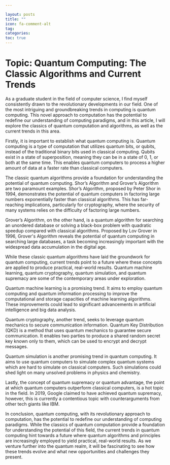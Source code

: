 ```yaml
---

layout: posts
title: ""
icon: fa-comment-alt
tag: 
categories: 
toc: true
---
```



# Topic: Quantum Computing: The Classic Algorithms and Current Trends

As a graduate student in the field of computer science, I find myself consistently drawn to the revolutionary developments in our field. One of the most intriguing and groundbreaking trends in computing is quantum computing. This novel approach to computation has the potential to redefine our understanding of computing paradigms, and in this article, I will explore the classics of quantum computation and algorithms, as well as the current trends in this area.

Firstly, it is important to establish what quantum computing is. Quantum computing is a type of computation that utilizes quantum bits, or qubits, instead of the traditional binary bits used in classical computing. Qubits exist in a state of superposition, meaning they can be in a state of 0, 1, or both at the same time. This enables quantum computers to process a higher amount of data at a faster rate than classical computers.

The classic quantum algorithms provide a foundation for understanding the potential of quantum computing. Shor’s Algorithm and Grover’s Algorithm are two paramount examples. Shor’s Algorithm, proposed by Peter Shor in 1994, demonstrates the potential of quantum computers in factoring large numbers exponentially faster than classical algorithms. This has far-reaching implications, particularly for cryptography, where the security of many systems relies on the difficulty of factoring large numbers.

Grover’s Algorithm, on the other hand, is a quantum algorithm for searching an unordered database or solving a black-box problem with quadratic speedup compared with classical algorithms. Proposed by Lov Grover in 1996, Grover's Algorithm reveals the potential of quantum computing in searching large databases, a task becoming increasingly important with the widespread data accumulation in the digital age.

While these classic quantum algorithms have laid the groundwork for quantum computing, current trends point to a future where these concepts are applied to produce practical, real-world results. Quantum machine learning, quantum cryptography, quantum simulation, and quantum supremacy are some of the contemporary areas under exploration.

Quantum machine learning is a promising trend. It aims to employ quantum computing and quantum information processing to improve the computational and storage capacities of machine learning algorithms. These improvements could lead to significant advancements in artificial intelligence and big data analysis.

Quantum cryptography, another trend, seeks to leverage quantum mechanics to secure communication information. Quantum Key Distribution (QKD) is a method that uses quantum mechanics to guarantee secure communication. It enables two parties to produce a shared random secret key known only to them, which can be used to encrypt and decrypt messages.

Quantum simulation is another promising trend in quantum computing. It aims to use quantum computers to simulate complex quantum systems which are hard to simulate on classical computers. Such simulations could shed light on many unsolved problems in physics and chemistry.

Lastly, the concept of quantum supremacy or quantum advantage, the point at which quantum computers outperform classical computers, is a hot topic in the field. In 2019, Google claimed to have achieved quantum supremacy, however, this is currently a contentious topic with counterarguments from other tech giants like IBM.

In conclusion, quantum computing, with its revolutionary approach to computation, has the potential to redefine our understanding of computing paradigms. While the classics of quantum computation provide a foundation for understanding the potential of this field, the current trends in quantum computing hint towards a future where quantum algorithms and principles are increasingly employed to yield practical, real-world results. As we venture further into the quantum realm, it will be fascinating to see how these trends evolve and what new opportunities and challenges they present.